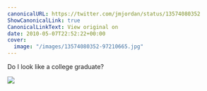 ```yaml
---
canonicalURL: https://twitter.com/jmjordan/status/13574080352
ShowCanonicalLink: true
CanonicalLinkText: View original on
date: 2010-05-07T22:52:22+00:00
cover:
  image: "/images/13574080352-97210665.jpg"
---
```

Do I look like a college graduate?

![](/images/13574080352-97210665.jpg)